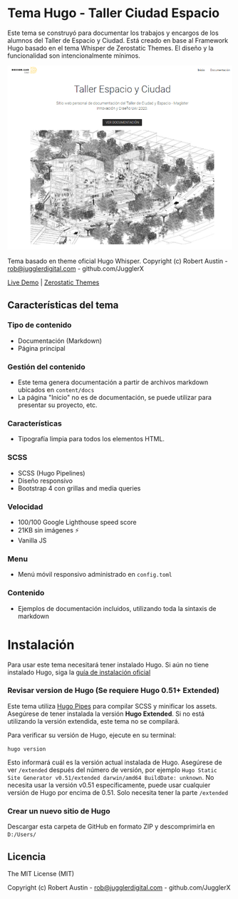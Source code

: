 # Tema Hugo - Taller Ciudad Espacio

Este tema se construyó para documentar los trabajos y encargos de los alumnos del Taller de Espacio y Ciudad. Está creado en base al Framework Hugo basado en el tema Whisper de Zerostatic Themes. El diseño y la funcionalidad son intencionalmente mínimos.

![Screenshot del Tema](/ss-tema-taller.png)

Tema basado en theme oficial Hugo Whisper. Copyright (c) Robert Austin - rob@jugglerdigital.com - github.com/JugglerX

[Live Demo](https://hugo-whisper.netlify.com/) |
[Zerostatic Themes](https://www.zerostatic.io/theme/hugo-whisper/) 


## Características del tema

### Tipo de contenido

- Documentación (Markdown)
- Página principal

### Gestión del contenido

- Este tema genera documentación a partir de archivos markdown ubicados en `content/docs`
- La página "Inicio" no es de documentación, se puede utilizar para presentar su proyecto, etc.

### Características

- Tipografía limpia para todos los elementos HTML.

### SCSS

- SCSS (Hugo Pipelines)
- Diseño responsivo
- Bootstrap 4 con grillas and media queries

### Velocidad

- 100/100 Google Lighthouse speed score
- 21KB sin imágenes ⚡
- Vanilla JS

### Menu

- Menú móvil responsivo administrado en `config.toml`

### Contenido

- Ejemplos de documentación incluidos, utilizando toda la sintaxis de markdown

# Instalación


Para usar este tema necesitará tener instalado Hugo. Si aún no tiene instalado Hugo, siga la [guía de instalación oficial](https://gohugo.io/getting-started/installing/)


### Revisar version de Hugo (Se requiere Hugo 0.51+ Extended)


Este tema utiliza [Hugo Pipes](https://gohugo.io/hugo-pipes/scss-sass/) para compilar SCSS y minificar los assets. Asegúrese de tener instalada la versión **Hugo Extended**. Si no está utilizando la versión extendida, este tema no se compilará.

Para verificar su versión de Hugo, ejecute en su terminal:

```
hugo version
```

Esto informará cuál es la versión actual instalada de Hugo. Asegúrese de ver `/extended` después del número de versión, por ejemplo `Hugo Static Site Generator v0.51/extended darwin/amd64 BuildDate: unknown`. No necesita usar la versión v0.51 específicamente, puede usar cualquier versión de Hugo por encima de 0.51. Solo necesita tener la parte `/extended`

### Crear un nuevo sitio de Hugo

Descargar esta carpeta de GitHub en formato ZIP y descomprimirla en `D:/Users/`

## Licencia

The MIT License (MIT)

Copyright (c) Robert Austin - rob@jugglerdigital.com - github.com/JugglerX